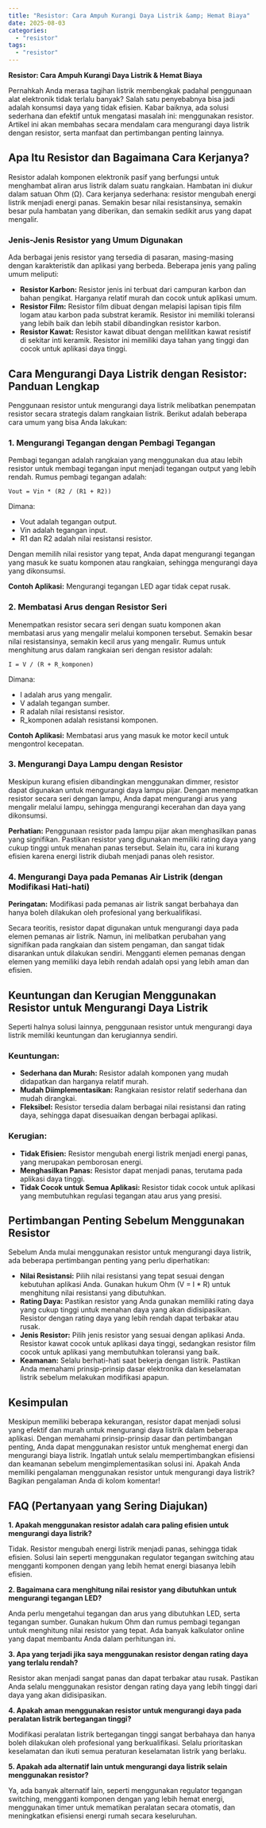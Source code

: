 ```yaml
---
title: "Resistor: Cara Ampuh Kurangi Daya Listrik &amp; Hemat Biaya"
date: 2025-08-03
categories: 
  - "resistor"
tags: 
  - "resistor"
---
```


**Resistor: Cara Ampuh Kurangi Daya Listrik & Hemat Biaya**

Pernahkah Anda merasa tagihan listrik membengkak padahal penggunaan alat elektronik tidak terlalu banyak? Salah satu penyebabnya bisa jadi adalah konsumsi daya yang tidak efisien. Kabar baiknya, ada solusi sederhana dan efektif untuk mengatasi masalah ini: menggunakan resistor. Artikel ini akan membahas secara mendalam cara mengurangi daya listrik dengan resistor, serta manfaat dan pertimbangan penting lainnya.

## Apa Itu Resistor dan Bagaimana Cara Kerjanya?

Resistor adalah komponen elektronik pasif yang berfungsi untuk menghambat aliran arus listrik dalam suatu rangkaian. Hambatan ini diukur dalam satuan Ohm (Ω). Cara kerjanya sederhana: resistor mengubah energi listrik menjadi energi panas. Semakin besar nilai resistansinya, semakin besar pula hambatan yang diberikan, dan semakin sedikit arus yang dapat mengalir.

### Jenis-Jenis Resistor yang Umum Digunakan

Ada berbagai jenis resistor yang tersedia di pasaran, masing-masing dengan karakteristik dan aplikasi yang berbeda. Beberapa jenis yang paling umum meliputi:

- **Resistor Karbon:** Resistor jenis ini terbuat dari campuran karbon dan bahan pengikat. Harganya relatif murah dan cocok untuk aplikasi umum.
- **Resistor Film:** Resistor film dibuat dengan melapisi lapisan tipis film logam atau karbon pada substrat keramik. Resistor ini memiliki toleransi yang lebih baik dan lebih stabil dibandingkan resistor karbon.
- **Resistor Kawat:** Resistor kawat dibuat dengan melilitkan kawat resistif di sekitar inti keramik. Resistor ini memiliki daya tahan yang tinggi dan cocok untuk aplikasi daya tinggi.

## Cara Mengurangi Daya Listrik dengan Resistor: Panduan Lengkap

Penggunaan resistor untuk mengurangi daya listrik melibatkan penempatan resistor secara strategis dalam rangkaian listrik. Berikut adalah beberapa cara umum yang bisa Anda lakukan:

### 1\. Mengurangi Tegangan dengan Pembagi Tegangan

Pembagi tegangan adalah rangkaian yang menggunakan dua atau lebih resistor untuk membagi tegangan input menjadi tegangan output yang lebih rendah. Rumus pembagi tegangan adalah:

```
Vout = Vin * (R2 / (R1 + R2))
```

Dimana:

- Vout adalah tegangan output.
- Vin adalah tegangan input.
- R1 dan R2 adalah nilai resistansi resistor.

Dengan memilih nilai resistor yang tepat, Anda dapat mengurangi tegangan yang masuk ke suatu komponen atau rangkaian, sehingga mengurangi daya yang dikonsumsi.

**Contoh Aplikasi:** Mengurangi tegangan LED agar tidak cepat rusak.

### 2\. Membatasi Arus dengan Resistor Seri

Menempatkan resistor secara seri dengan suatu komponen akan membatasi arus yang mengalir melalui komponen tersebut. Semakin besar nilai resistansinya, semakin kecil arus yang mengalir. Rumus untuk menghitung arus dalam rangkaian seri dengan resistor adalah:

```
I = V / (R + R_komponen)
```

Dimana:

- I adalah arus yang mengalir.
- V adalah tegangan sumber.
- R adalah nilai resistansi resistor.
- R\_komponen adalah resistansi komponen.

**Contoh Aplikasi:** Membatasi arus yang masuk ke motor kecil untuk mengontrol kecepatan.

### 3\. Mengurangi Daya Lampu dengan Resistor

Meskipun kurang efisien dibandingkan menggunakan dimmer, resistor dapat digunakan untuk mengurangi daya lampu pijar. Dengan menempatkan resistor secara seri dengan lampu, Anda dapat mengurangi arus yang mengalir melalui lampu, sehingga mengurangi kecerahan dan daya yang dikonsumsi.

**Perhatian:** Penggunaan resistor pada lampu pijar akan menghasilkan panas yang signifikan. Pastikan resistor yang digunakan memiliki rating daya yang cukup tinggi untuk menahan panas tersebut. Selain itu, cara ini kurang efisien karena energi listrik diubah menjadi panas oleh resistor.

### 4\. Mengurangi Daya pada Pemanas Air Listrik (dengan Modifikasi Hati-hati)

**Peringatan:** Modifikasi pada pemanas air listrik sangat berbahaya dan hanya boleh dilakukan oleh profesional yang berkualifikasi.

Secara teoritis, resistor dapat digunakan untuk mengurangi daya pada elemen pemanas air listrik. Namun, ini melibatkan perubahan yang signifikan pada rangkaian dan sistem pengaman, dan sangat tidak disarankan untuk dilakukan sendiri. Mengganti elemen pemanas dengan elemen yang memiliki daya lebih rendah adalah opsi yang lebih aman dan efisien.

## Keuntungan dan Kerugian Menggunakan Resistor untuk Mengurangi Daya Listrik

Seperti halnya solusi lainnya, penggunaan resistor untuk mengurangi daya listrik memiliki keuntungan dan kerugiannya sendiri.

### Keuntungan:

- **Sederhana dan Murah:** Resistor adalah komponen yang mudah didapatkan dan harganya relatif murah.
- **Mudah Diimplementasikan:** Rangkaian resistor relatif sederhana dan mudah dirangkai.
- **Fleksibel:** Resistor tersedia dalam berbagai nilai resistansi dan rating daya, sehingga dapat disesuaikan dengan berbagai aplikasi.

### Kerugian:

- **Tidak Efisien:** Resistor mengubah energi listrik menjadi energi panas, yang merupakan pemborosan energi.
- **Menghasilkan Panas:** Resistor dapat menjadi panas, terutama pada aplikasi daya tinggi.
- **Tidak Cocok untuk Semua Aplikasi:** Resistor tidak cocok untuk aplikasi yang membutuhkan regulasi tegangan atau arus yang presisi.

## Pertimbangan Penting Sebelum Menggunakan Resistor

Sebelum Anda mulai menggunakan resistor untuk mengurangi daya listrik, ada beberapa pertimbangan penting yang perlu diperhatikan:

- **Nilai Resistansi:** Pilih nilai resistansi yang tepat sesuai dengan kebutuhan aplikasi Anda. Gunakan hukum Ohm (V = I \* R) untuk menghitung nilai resistansi yang dibutuhkan.
- **Rating Daya:** Pastikan resistor yang Anda gunakan memiliki rating daya yang cukup tinggi untuk menahan daya yang akan didisipasikan. Resistor dengan rating daya yang lebih rendah dapat terbakar atau rusak.
- **Jenis Resistor:** Pilih jenis resistor yang sesuai dengan aplikasi Anda. Resistor kawat cocok untuk aplikasi daya tinggi, sedangkan resistor film cocok untuk aplikasi yang membutuhkan toleransi yang baik.
- **Keamanan:** Selalu berhati-hati saat bekerja dengan listrik. Pastikan Anda memahami prinsip-prinsip dasar elektronika dan keselamatan listrik sebelum melakukan modifikasi apapun.

## Kesimpulan

Meskipun memiliki beberapa kekurangan, resistor dapat menjadi solusi yang efektif dan murah untuk mengurangi daya listrik dalam beberapa aplikasi. Dengan memahami prinsip-prinsip dasar dan pertimbangan penting, Anda dapat menggunakan resistor untuk menghemat energi dan mengurangi biaya listrik. Ingatlah untuk selalu mempertimbangkan efisiensi dan keamanan sebelum mengimplementasikan solusi ini. Apakah Anda memiliki pengalaman menggunakan resistor untuk mengurangi daya listrik? Bagikan pengalaman Anda di kolom komentar!

## FAQ (Pertanyaan yang Sering Diajukan)

**1\. Apakah menggunakan resistor adalah cara paling efisien untuk mengurangi daya listrik?**

Tidak. Resistor mengubah energi listrik menjadi panas, sehingga tidak efisien. Solusi lain seperti menggunakan regulator tegangan switching atau mengganti komponen dengan yang lebih hemat energi biasanya lebih efisien.

**2\. Bagaimana cara menghitung nilai resistor yang dibutuhkan untuk mengurangi tegangan LED?**

Anda perlu mengetahui tegangan dan arus yang dibutuhkan LED, serta tegangan sumber. Gunakan hukum Ohm dan rumus pembagi tegangan untuk menghitung nilai resistor yang tepat. Ada banyak kalkulator online yang dapat membantu Anda dalam perhitungan ini.

**3\. Apa yang terjadi jika saya menggunakan resistor dengan rating daya yang terlalu rendah?**

Resistor akan menjadi sangat panas dan dapat terbakar atau rusak. Pastikan Anda selalu menggunakan resistor dengan rating daya yang lebih tinggi dari daya yang akan didisipasikan.

**4\. Apakah aman menggunakan resistor untuk mengurangi daya pada peralatan listrik bertegangan tinggi?**

Modifikasi peralatan listrik bertegangan tinggi sangat berbahaya dan hanya boleh dilakukan oleh profesional yang berkualifikasi. Selalu prioritaskan keselamatan dan ikuti semua peraturan keselamatan listrik yang berlaku.

**5\. Apakah ada alternatif lain untuk mengurangi daya listrik selain menggunakan resistor?**

Ya, ada banyak alternatif lain, seperti menggunakan regulator tegangan switching, mengganti komponen dengan yang lebih hemat energi, menggunakan timer untuk mematikan peralatan secara otomatis, dan meningkatkan efisiensi energi rumah secara keseluruhan.
